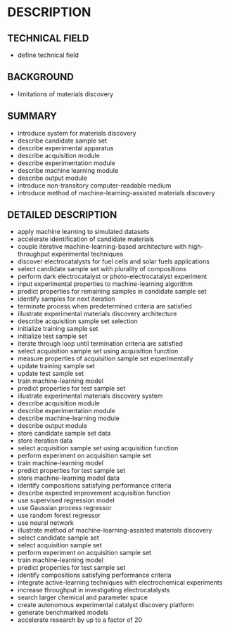 # DESCRIPTION

## TECHNICAL FIELD

- define technical field

## BACKGROUND

- limitations of materials discovery

## SUMMARY

- introduce system for materials discovery
- describe candidate sample set
- describe experimental apparatus
- describe acquisition module
- describe experimentation module
- describe machine learning module
- describe output module
- introduce non-transitory computer-readable medium
- introduce method of machine-learning-assisted materials discovery

## DETAILED DESCRIPTION

- apply machine learning to simulated datasets
- accelerate identification of candidate materials
- couple iterative machine-learning-based architecture with high-throughput experimental techniques
- discover electrocatalysts for fuel cells and solar fuels applications
- select candidate sample set with plurality of compositions
- perform dark electrocatalyst or photo-electrocatalyst experiment
- input experimental properties to machine-learning algorithm
- predict properties for remaining samples in candidate sample set
- identify samples for next iteration
- terminate process when predetermined criteria are satisfied
- illustrate experimental materials discovery architecture
- describe acquisition sample set selection
- initialize training sample set
- initialize test sample set
- iterate through loop until termination criteria are satisfied
- select acquisition sample set using acquisition function
- measure properties of acquisition sample set experimentally
- update training sample set
- update test sample set
- train machine-learning model
- predict properties for test sample set
- illustrate experimental materials discovery system
- describe acquisition module
- describe experimentation module
- describe machine-learning module
- describe output module
- store candidate sample set data
- store iteration data
- select acquisition sample set using acquisition function
- perform experiment on acquisition sample set
- train machine-learning model
- predict properties for test sample set
- store machine-learning model data
- identify compositions satisfying performance criteria
- describe expected improvement acquisition function
- use supervised regression model
- use Gaussian process regressor
- use random forest regressor
- use neural network
- illustrate method of machine-learning-assisted materials discovery
- select candidate sample set
- select acquisition sample set
- perform experiment on acquisition sample set
- train machine-learning model
- predict properties for test sample set
- identify compositions satisfying performance criteria
- integrate active-learning techniques with electrochemical experiments
- increase throughput in investigating electrocatalysts
- search larger chemical and parameter space
- create autonomous experimental catalyst discovery platform
- generate benchmarked models
- accelerate research by up to a factor of 20

